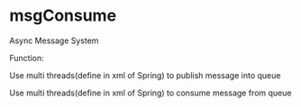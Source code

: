 # msgConsume
Async Message System

Function:

Use multi threads(define in xml of Spring) to publish message into queue

Use multi threads(define in xml of Spring) to consume message from queue



